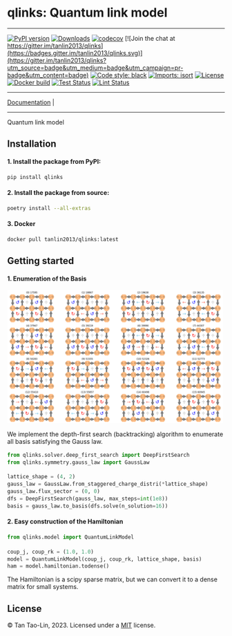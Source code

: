 # qlinks: Quantum link model

_________________

[![PyPI version](https://badge.fury.io/py/qlinks.svg)](http://badge.fury.io/py/qlinks)
[![Downloads](https://pepy.tech/badge/qlinks)](https://pepy.tech/project/qlinks)
[![codecov](https://codecov.io/gh/tanlin2013/qlinks/branch/main/graph/badge.svg)](https://codecov.io/gh/tanlin2013/qlinks)
[![Join the chat at https://gitter.im/tanlin2013/qlinks](https://badges.gitter.im/tanlin2013/qlinks.svg)](https://gitter.im/tanlin2013/qlinks?utm_source=badge&utm_medium=badge&utm_campaign=pr-badge&utm_content=badge)
[![Code style: black](https://img.shields.io/badge/code%20style-black-000000.svg)](https://github.com/psf/black)
[![Imports: isort](https://img.shields.io/badge/%20imports-isort-%231674b1?style=flat&labelColor=ef8336)](https://timothycrosley.github.io/isort/)
[![License](https://img.shields.io/github/license/mashape/apistatus.svg)](https://pypi.python.org/pypi/qlinks/)
[![Docker build](https://github.com/tanlin2013/qlinks/actions/workflows/build.yml/badge.svg)](https://github.com/tanlin2013/qlinks/actions/workflows/build.yml)
[![Test Status](https://github.com/tanlin2013/qlinks/actions/workflows/test.yml/badge.svg)](https://github.com/tanlin2013/qlinks/actions/workflows/test.yml)
[![Lint Status](https://github.com/tanlin2013/qlinks/actions/workflows/lint.yml/badge.svg)](https://github.com/tanlin2013/qlinks/actions/workflows/lint.yml)
_________________

[Documentation](https://tanlin2013.github.io/qlinks/) |
_________________

Quantum link model

Installation
------------
#### 1. Install the package from PyPI:
```bash
pip install qlinks
```
#### 2. Install the package from source:
```bash
poetry install --all-extras
```
#### 3. Docker
```bash
docker pull tanlin2013/qlinks:latest
```

Getting started
---------------

#### 1. Enumeration of the Basis
<img src="docs/source/images/qdm_basis_4x2.png" alt="alt text" width="500"/>

We implement the depth-first search (backtracking) algorithm
to enumerate all basis satisfying the Gauss law.

```python
from qlinks.solver.deep_first_search import DeepFirstSearch
from qlinks.symmetry.gauss_law import GaussLaw

lattice_shape = (4, 2)
gauss_law = GaussLaw.from_staggered_charge_distri(*lattice_shape)
gauss_law.flux_sector = (0, 0)
dfs = DeepFirstSearch(gauss_law, max_steps=int(1e8))
basis = gauss_law.to_basis(dfs.solve(n_solution=16))
```

#### 2. Easy construction of the Hamiltonian

```python
from qlinks.model import QuantumLinkModel

coup_j, coup_rk = (1.0, 1.0)
model = QuantumLinkModel(coup_j, coup_rk, lattice_shape, basis)
ham = model.hamiltonian.todense()
```
The Hamiltonian is a scipy sparse matrix, but we can convert it to a dense matrix for small systems.

License
-------
© Tan Tao-Lin, 2023. Licensed under
a [MIT](https://github.com/tanlin2013/qlinks/master/LICENSE)
license.
